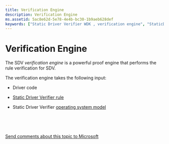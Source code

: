 ```yaml
---
title: Verification Engine
description: Verification Engine
ms.assetid: 5ac8e62d-5e78-4e4b-bc30-1b9aeb628def
keywords: ["Static Driver Verifier WDK , verification engine", "StaticDV WDK , verification engine", "SDV WDK , verification engine", "verification engine WDK Static Driver Verifier", "proof engine WDK Static Driver Verifier"]
---
```


# Verification Engine


The SDV *verification engine* is a powerful proof engine that performs the rule verification for SDV.

The verification engine takes the following input:

-   Driver code

-   [Static Driver Verifier rule](static-driver-verifier-rule.md)

-   Static Driver Verifier [operating system model](operating-system-model.md)

 

 

[Send comments about this topic to Microsoft](mailto:wsddocfb@microsoft.com?subject=Documentation%20feedback%20[devtest\devtest]:%20Verification%20Engine%20%20RELEASE:%20%2811/17/2016%29&body=%0A%0APRIVACY%20STATEMENT%0A%0AWe%20use%20your%20feedback%20to%20improve%20the%20documentation.%20We%20don't%20use%20your%20email%20address%20for%20any%20other%20purpose,%20and%20we'll%20remove%20your%20email%20address%20from%20our%20system%20after%20the%20issue%20that%20you're%20reporting%20is%20fixed.%20While%20we're%20working%20to%20fix%20this%20issue,%20we%20might%20send%20you%20an%20email%20message%20to%20ask%20for%20more%20info.%20Later,%20we%20might%20also%20send%20you%20an%20email%20message%20to%20let%20you%20know%20that%20we've%20addressed%20your%20feedback.%0A%0AFor%20more%20info%20about%20Microsoft's%20privacy%20policy,%20see%20http://privacy.microsoft.com/default.aspx. "Send comments about this topic to Microsoft")





